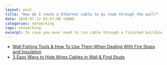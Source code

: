 ```yaml
---
layout: post
title: "How do I route a Ethernet cable to my room through the wall?"
date: 2020-07-12 03:57:08 +0000
categories: networking
tags: networking
excerpt: In case you ever need to run cable through a finished building...
---
```


* [Wall Fishing Tools & How To Use Them When Dealing With Fire Stops and Insulation](https://www.youtube.com/watch?v=R5XePwAO4m0)
* [3 Easy Ways to Hide Wires Cables in Wall & Find Studs](https://www.youtube.com/watch?v=0cNC4AN_us4)
